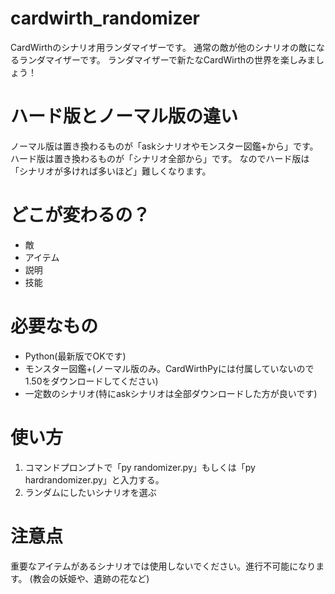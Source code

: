 # cardwirth_randomizer
CardWirthのシナリオ用ランダマイザーです。
通常の敵が他のシナリオの敵になるランダマイザーです。
ランダマイザーで新たなCardWirthの世界を楽しみましょう！

# ハード版とノーマル版の違い

ノーマル版は置き換わるものが「askシナリオやモンスター図鑑+から」です。
ハード版は置き換わるものが「シナリオ全部から」です。
なのでハード版は「シナリオが多ければ多いほど」難しくなります。

# どこが変わるの？
- 敵
- アイテム
- 説明
- 技能

# 必要なもの
- Python(最新版でOKです)
- モンスター図鑑+(ノーマル版のみ。CardWirthPyには付属していないので1.50をダウンロードしてください)
- 一定数のシナリオ(特にaskシナリオは全部ダウンロードした方が良いです)

# 使い方

1. コマンドプロンプトで「py randomizer.py」もしくは「py hardrandomizer.py」と入力する。
1. ランダムにしたいシナリオを選ぶ

# 注意点
重要なアイテムがあるシナリオでは使用しないでください。進行不可能になります。
(教会の妖姫や、遺跡の花など)
